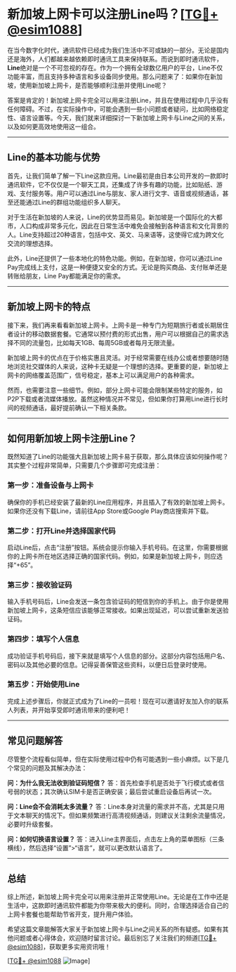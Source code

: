 # 新加坡上网卡可以注册Line吗？[[TG💪+ @esim1088](https://t.me/s/esim1088)]

在当今数字化时代，通讯软件已经成为我们生活中不可或缺的一部分。无论是国内还是海外，人们都越来越依赖即时通讯工具来保持联系。而说到即时通讯软件，**Line**绝对是一个不可忽视的存在。作为一个拥有全球数亿用户的平台，Line不仅功能丰富，而且支持多种语言和多设备同步使用。那么问题来了：如果你在新加坡，使用新加坡上网卡，是否能够顺利注册并使用Line呢？

答案是肯定的！新加坡上网卡完全可以用来注册Line，并且在使用过程中几乎没有任何障碍。不过，在实际操作中，可能会遇到一些小问题或者疑问，比如网络稳定性、语言设置等。今天，我们就来详细探讨一下新加坡上网卡与Line之间的关系，以及如何更高效地使用这一组合。

---

## Line的基本功能与优势

首先，让我们简单了解一下Line这款应用。Line最初是由日本公司开发的一款即时通讯软件，它不仅仅是一个聊天工具，还集成了许多有趣的功能，比如贴纸、游戏、支付服务等。用户可以通过Line与朋友、家人进行文字、语音或视频通话，甚至还能通过Line的群组功能组织多人聊天。

对于生活在新加坡的人来说，Line的优势显而易见。新加坡是一个国际化的大都市，人口构成非常多元化，因此在日常生活中难免会接触到各种语言和文化背景的人。Line支持超过20种语言，包括中文、英文、马来语等，这使得它成为跨文化交流的理想选择。

此外，Line还提供了一些本地化的特色功能。例如，在新加坡，你可以通过Line Pay完成线上支付，这是一种便捷又安全的方式。无论是购买商品、支付账单还是转账给朋友，Line Pay都能满足你的需求。

---

## 新加坡上网卡的特点

接下来，我们再来看看新加坡上网卡。上网卡是一种专门为短期旅行者或长期居住者设计的移动数据套餐。它通常以预付费的形式出售，用户可以根据自己的需求选择不同的流量包，比如每天1GB、每周5GB或者每月无限流量。

新加坡上网卡的优点在于价格实惠且灵活。对于经常需要在线办公或者想要随时随地浏览社交媒体的人来说，这种卡无疑是一个理想的选择。更重要的是，新加坡上网卡的网络覆盖范围广，信号稳定，基本上可以满足用户的各种需求。

然而，也需要注意一些细节。例如，部分上网卡可能会限制某些特定的服务，如P2P下载或者流媒体播放。虽然这种情况并不常见，但如果你打算用Line进行长时间的视频通话，最好提前确认一下相关条款。

---

## 如何用新加坡上网卡注册Line？

既然知道了Line的功能强大且新加坡上网卡易于获取，那么具体应该如何操作呢？其实整个过程非常简单，只需要几个步骤即可完成注册：

### 第一步：准备设备与上网卡
确保你的手机已经安装了最新的Line应用程序，并且插入了有效的新加坡上网卡。如果你还没有下载Line，请前往App Store或Google Play商店搜索并下载。

### 第二步：打开Line并选择国家代码
启动Line后，点击“注册”按钮。系统会提示你输入手机号码。在这里，你需要根据你的上网卡所在地区选择正确的国家代码。例如，如果是新加坡上网卡，则应选择“+65”。

### 第三步：接收验证码
输入手机号码后，Line会发送一条包含验证码的短信到你的手机上。由于你是使用新加坡上网卡，这条短信应该能够正常接收。如果出现延迟，可以尝试重新发送验证码。

### 第四步：填写个人信息
成功验证手机号码后，接下来就是填写个人信息的部分。这部分内容包括用户名、密码以及其他必要的信息。记得妥善保管这些资料，以便日后登录时使用。

### 第五步：开始使用Line
完成上述步骤后，你就正式成为了Line的一员啦！现在可以邀请好友加入你的联系人列表，并开始享受即时通讯带来的便利吧！

---

## 常见问题解答

尽管整个流程看似简单，但在实际使用过程中仍有可能遇到一些小麻烦。以下是几个常见的问题及其解决办法：

**问：为什么我无法收到验证码短信？**
答：首先检查手机是否处于飞行模式或者信号弱的状态；其次确认SIM卡是否正确安装；最后尝试重启设备后再试一次。

**问：Line会不会消耗太多流量？**
答：Line本身对流量的需求并不高，尤其是只用于文本聊天的情况下。但如果频繁进行高清视频通话，则建议关注剩余流量情况，必要时升级套餐。

**问：如何切换语言设置？**
答：进入Line主界面后，点击左上角的菜单图标（三条横线），然后选择“设置”>“语言”，就可以更改默认语言了。

---

## 总结

综上所述，新加坡上网卡完全可以用来注册并正常使用Line。无论是在工作中还是生活中，这款即时通讯软件都能为你带来极大的便利。同时，合理选择适合自己的上网卡套餐也能帮助节省开支，提升用户体验。

希望这篇文章能解答大家关于新加坡上网卡与Line之间关系的所有疑惑。如果有其他问题或者心得体会，欢迎随时留言讨论。最后别忘了关注我们的频道[[TG💪+ @esim1088](https://t.me/s/esim1088)]，获取更多实用资讯哦！

[[TG💪+ @esim1088](https://t.me/s/esim1088) ![Image](https://i.postimg.cc/4NQfJmqS/Snipaste-2025-05-13-00-14-12.png)]